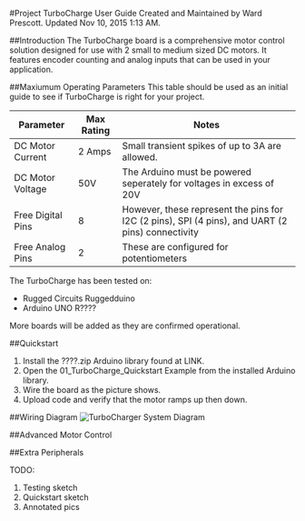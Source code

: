 #Project TurboCharge User Guide
Created and Maintained by Ward Prescott.  Updated Nov 10, 2015 1:13 AM.

##Introduction
The TurboCharge board is a comprehensive motor control solution designed for use with 2 small to medium sized DC motors.  It features encoder counting and analog inputs that can be used in your application.

##Maxiumum Operating Parameters
This table should be used as an initial guide to see if TurboCharge is right for your project.

|  Parameter | Max Rating | Notes|
|--------|--------|------| 
|DC Motor Current        |    2 Amps    |Small transient spikes of up to 3A are allowed.|
|DC Motor Voltage| 50V | The Arduino must be powered seperately for voltages in excess of 20V|
|Free Digital Pins| 8 | However, these represent the pins for I2C (2 pins), SPI (4 pins), and UART (2 pins) connectivity|
|Free Analog Pins| 2 | These are configured for potentiometers|

The TurboCharge has been tested on:
- Rugged Circuits Ruggedduino
- Arduino UNO R????

More boards will be added as they are confirmed operational.

##Quickstart
1. Install the ????.zip Arduino library found at LINK.
2. Open the 01_TurboCharge_Quickstart Example from the installed Arduino library.
3. Wire the board as the picture shows.
4. Upload code and verify that the motor ramps up then down.

##Wiring Diagram
![TurboCharger System Diagram](http://)


##Advanced Motor Control

##Extra Peripherals


TODO:
1. Testing sketch
2. Quickstart sketch
3. Annotated pics
